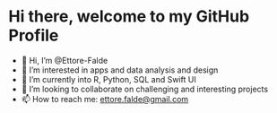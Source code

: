 # Hi there, welcome to my GitHub Profile

- 👋 Hi, I’m @Ettore-Falde
- 👀 I’m interested in apps and data analysis and design
- 🌱 I’m currently into R, Python, SQL and Swift UI
- 💞️ I’m looking to collaborate on challenging and interesting projects
- 📫 How to reach me: ettore.falde@gmail.com

<!---
Thore97/Thore97 is a ✨ special ✨ repository because its `README.md` (this file) appears on your GitHub profile.
You can click the Preview link to take a look at your changes.
--->
